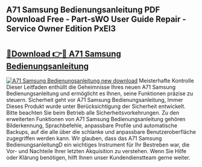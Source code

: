 ## A71 Samsung Bedienungsanleitung PDF Download Free - Part-sWO User Guide Repair - Service Owner Edition PxEl3

# <h2><a href="http://df2ln5.blite.top/?on=A71+Samsung+Bedienungsanleitung">🔗Download 👉🔴 A71 Samsung Bedienungsanleitung</a></h2>

[![A71 Samsung Bedienungsanleitung new download](https://i.imgur.com/lujVjoI.png)](http://df2ln5.blite.top/?on=A71+Samsung+Bedienungsanleitung)
Meisterhafte Kontrolle Dieser Leitfaden enthüllt die Geheimnisse Ihres neuen A71 Samsung Bedienungsanleitung und ermöglicht es Ihnen, seine Funktionen präzise zu steuern. Sicherheit geht vor A71 Samsung Bedienungsanleitung, Immer Dieses Produkt wurde unter Berücksichtigung der Sicherheit entwickelt. Bitte beachten Sie beim Betrieb alle Sicherheitsvorkehrungen. Zu den erweiterten Funktionen von A71 Samsung Bedienungsanleitung gehören Bilderkennung, Sprachbefehle, anpassbare Profile und automatische Backups, auf die alle über die schlanke und anpassbare Benutzeroberfläche zugegriffen werden kann. Wir glauben, dass das A71 Samsung BedienungsanleitungD ein wichtiges Instrument für Ihr Bestreben war, die Vor- und Nachteile Ihrer letzten Akquisition zu verstehen. Wenn Sie Hilfe oder Klärung benötigen, hilft Ihnen unser Kundendienstteam gerne weiter.
